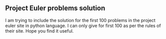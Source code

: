 ## Project Euler problems solution
 I am trying to include the solution for the first 100 problems in the project euler site in python language. I can only give for first 100 as per the rules of their site. Hope you find it useful.
